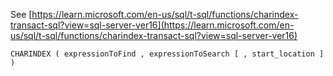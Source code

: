 See [https://learn.microsoft.com/en-us/sql/t-sql/functions/charindex-transact-sql?view=sql-server-ver16](https://learn.microsoft.com/en-us/sql/t-sql/functions/charindex-transact-sql?view=sql-server-ver16)
```
CHARINDEX ( expressionToFind , expressionToSearch [ , start_location ] )
```
